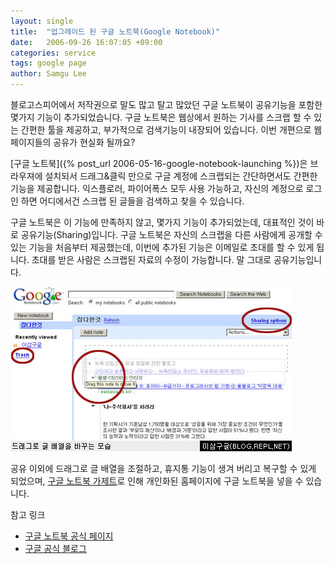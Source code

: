```yaml
---
layout: single
title:  "업그레이드 된 구글 노트북(Google Notebook)"
date:   2006-09-26 16:07:05 +09:00
categories: service
tags: google page
author: Samgu Lee
---
```

블로고스피어에서 저작권으로 말도 많고 탈고 많았던 구글 노트북이 공유기능을 포함한 몇가지 기능이 추가되었습니다. 구글 노트북은 웹상에서 원하는 기사를 스크랩 할 수 있는 간편한 툴을 제공하고, 부가적으로 검색기능이 내장되어 있습니다. 이번 개편으로 웹페이지들의 공유가 현실화 될까요?

[구글 노트북]({% post_url 2006-05-16-google-notebook-launching %})은 브라우져에 설치되서 드래그&#038;클릭 만으로 구글 계정에 스크랩되는 간단하면서도 간편한 기능을 제공합니다. 익스플로러, 파이어폭스 모두 사용 가능하고, 자신의 계정으로 로그인 하면 어디에서건 스크랩 된 글들을 검색하고 찾을 수 있습니다.

구글 노트북은 이 기능에 만족하지 않고, 몇가지 기능이 추가되었는데, 대표적인 것이 바로 공유기능(Sharing)입니다. 구글 노트북은 자신의 스크랩을 다른 사람에게 공개할 수 있는 기능을 처음부터 제공했는데, 이번에 추가된 기능은 이메일로 초대를 할 수 있게 됩니다. 초대를 받은 사람은 스크랩된 자료의 수정이 가능합니다. 말 그대로 공유기능입니다.

![구글 노트북의 드래그로 배열 바꾸는 모습](/assets/notebook_powerup.jpg)

공유 이외에 드래그로 글 배열을 조절하고, 휴지통 기능이 생겨 버리고 복구할 수 있게 되었으며, [구글 노트북 가제트](http://www.google.com/ig/directory?url=notebook.xml)로 인해 개인화된 홈페이지에 구글 노트북을 넣을 수 있습니다.

참고 링크

- [구글 노트북 공식 페이지](http://www.google.com/googlenotebook/newfeatures.html)
- [구글 공식 블로그](http://googleblog.blogspot.com/2006/09/google-notebook-improvements.html)
